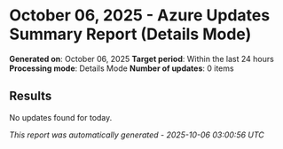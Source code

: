 # October 06, 2025 - Azure Updates Summary Report (Details Mode)

**Generated on**: October 06, 2025
**Target period**: Within the last 24 hours
**Processing mode**: Details Mode
**Number of updates**: 0 items

## Results

No updates found for today.


*This report was automatically generated - 2025-10-06 03:00:56 UTC*